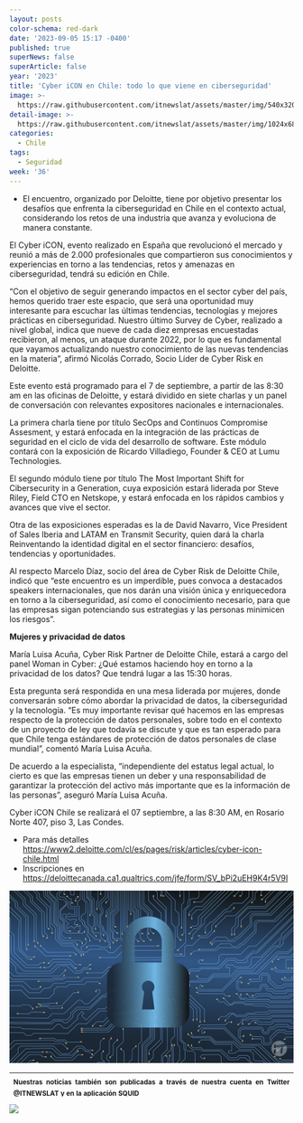 ```yaml
---
layout: posts
color-schema: red-dark
date: '2023-09-05 15:17 -0400'
published: true
superNews: false
superArticle: false
year: '2023'
title: 'Cyber iCON en Chile: todo lo que viene en ciberseguridad'
image: >-
  https://raw.githubusercontent.com/itnewslat/assets/master/img/540x320/Cybersecurity-p.jpg
detail-image: >-
  https://raw.githubusercontent.com/itnewslat/assets/master/img/1024x680/Cybersecurity-g.jpg
categories:
  - Chile
tags:
  - Seguridad
week: '36'
---
```

- El encuentro, organizado por Deloitte, tiene por objetivo presentar los desafíos que enfrenta la ciberseguridad en Chile en el contexto actual, considerando los retos de una industria que avanza y evoluciona de manera constante.

El Cyber iCON, evento realizado en España que revolucionó el mercado y reunió a más de 2.000 profesionales que compartieron sus conocimientos y experiencias en torno a las tendencias, retos y amenazas en ciberseguridad, tendrá su edición en Chile.

“Con el objetivo de seguir generando impactos en el sector cyber del país, hemos querido traer este espacio, que será una oportunidad muy interesante para escuchar las últimas tendencias, tecnologías y mejores prácticas en ciberseguridad. Nuestro último Survey de Cyber, realizado a nivel global, indica que nueve de cada diez empresas encuestadas recibieron, al menos, un ataque durante 2022, por lo que es fundamental que vayamos actualizando nuestro conocimiento de las nuevas tendencias en la materia”, afirmó Nicolás Corrado, Socio Líder de Cyber Risk en Deloitte.

Este evento está programado para el 7 de septiembre, a partir de las 8:30 am en las oficinas de Deloitte, y estará dividido en siete charlas y un panel de conversación con relevantes expositores nacionales e internacionales.

La primera charla tiene por título SecOps and Continuos Compromise Assesment, y estará enfocada en la integración de las prácticas de seguridad en el ciclo de vida del desarrollo de software.  Este módulo contará con la exposición de Ricardo Villadiego, Founder & CEO at Lumu Technologies.

El segundo módulo tiene por título The Most Important Shift for Cibersecurity in a Generation, cuya exposición estará liderada por Steve Riley, Field CTO en Netskope, y estará enfocada en los rápidos cambios y avances que vive el sector.

Otra de las exposiciones esperadas es la de David Navarro, Vice President of Sales Iberia and LATAM en Transmit Security, quien dará la charla Reinventando la identidad digital en el sector financiero: desafíos, tendencias y oportunidades. 

Al respecto Marcelo Díaz, socio del área de Cyber Risk de Deloitte Chile, indicó que “este encuentro es un imperdible, pues convoca a destacados speakers internacionales, que nos darán una visión única y enriquecedora en torno a la ciberseguridad, así como el conocimiento necesario, para que las empresas sigan potenciando sus estrategias y las personas minimicen los riesgos”.

**Mujeres y privacidad de datos**

María Luisa Acuña, Cyber Risk Partner de Deloitte Chile, estará a cargo del panel Woman in Cyber: ¿Qué estamos haciendo hoy en torno a la privacidad de los datos? Que tendrá lugar a las 15:30 horas. 

Esta pregunta será respondida en una mesa liderada por mujeres, donde conversarán sobre cómo abordar la privacidad de datos, la ciberseguridad y la tecnología. “Es muy importante revisar qué hacemos en las empresas respecto de la protección de datos personales, sobre todo en el contexto de un proyecto de ley que todavía se discute y que es tan esperado para que Chile tenga estándares de protección de datos personales de clase mundial”, comentó María Luisa Acuña.

De acuerdo a la especialista, “independiente del estatus legal actual, lo cierto es que las empresas tienen un deber y una responsabilidad de garantizar la protección del activo más importante que es la información de las personas”, aseguró María Luisa Acuña.

Cyber iCON Chile se realizará el 07 septiembre, a las 8:30 AM, en Rosario Norte 407, piso 3, Las Condes.

- Para más detalles https://www2.deloitte.com/cl/es/pages/risk/articles/cyber-icon-chile.html
- Inscripciones en https://deloittecanada.ca1.qualtrics.com/jfe/form/SV_bPi2uEH9K4r5V9I

![](https://raw.githubusercontent.com/itnewslat/assets/master/img/1024x680/Cybersecurity-g.jpg)

<table style="height: 42px;" width="569">
<tbody>
<tr>
<td style="text-align: justify;"><sub><strong>Nuestras noticias también son publicadas a través de nuestra cuenta en Twitter <a href="https://twitter.com/itnewslat?lang=es">@ITNEWSLAT</a> y en la aplicación <a href="https://squidapp.co/en/">SQUID</a></strong></sub></td>
</tr>
</tbody>
</table>

<img src="https://tracker.metricool.com/c3po.jpg?hash=56f88a41e39ab42c063cc51676587a04"/>
